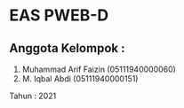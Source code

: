 # EAS PWEB-D

## Anggota Kelompok :
1. Muhammad Arif Faizin (05111940000060)
2. M. Iqbal Abdi (05111940000151)

Tahun : 2021
